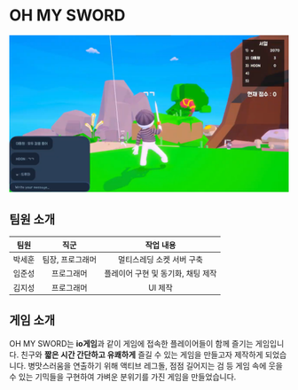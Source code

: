 # OH MY SWORD
![Alt text](./oms_title.png)

## 팀원 소개
|팀원|직군|작업 내용|
|:---:|:---:|:---:|
|박세훈|팀장, 프로그래머|멀티스레딩 소켓 서버 구축|
|임준성|프로그래머|플레이어 구현 및 동기화, 채팅 제작|
|김지성|프로그래머|UI 제작|

## 게임 소개
OH MY SWORD는 **io게임**과 같이 게임에 접속한 플레이어들이 함께 즐기는 게임입니다.
친구와 **짧은 시간 간단하고 유쾌하게** 즐길 수 있는 게임을 만들고자 제작하게 되었습니다.
병맛스러움을 연출하기 위해 액티브 레그돌, 점점 길어지는 검 등 게임 속에 웃을 수 있는 기믹들을 구현하여 가벼운 분위기를 가진 게임을 만들었습니다.
